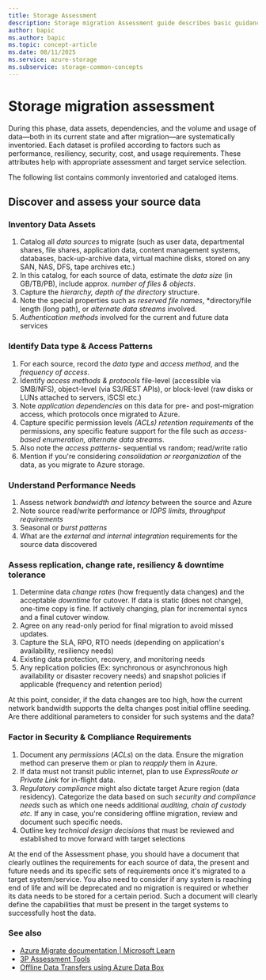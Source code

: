 ```yaml
---
title: Storage Assessment
description: Storage migration Assessment guide describes basic guidance for storage migration Assessment
author: bapic
ms.author: bapic
ms.topic: concept-article 
ms.date: 08/11/2025
ms.service: azure-storage
ms.subservice: storage-common-concepts
---
```


<!--
65 (870/25)

-->

# Storage migration assessment

During this phase, data assets, dependencies, and the volume and usage of data—both in its current state and after migration—are systematically inventoried. Each dataset is profiled according to factors such as performance, resiliency, security, cost, and usage requirements. These attributes help with appropriate assessment and target service selection.

The following list contains commonly inventoried and cataloged items.

## Discover and assess your source data

### Inventory Data Assets

1. Catalog all *data sources* to migrate (such as user data, departmental shares, file shares, application data, content management systems, databases, back-up-archive data, virtual machine disks, stored on any SAN, NAS, DFS, tape archives etc.)
2. In this catalog, for each source of data, estimate the *data size* (in GB/TB/PB), include approx. *number of files & objects*.
3. Capture the *hierarchy, depth of the directory* structure.
4. Note the special properties such as *reserved file names*, *directory/file length (long path), or *alternate data streams* involved.
5. *Authentication methods* involved for the current and future data services

### Identify Data type & Access Patterns

1. For each source, record the *data type* and *access method*, and the *frequency of access*.
2. Identify *access methods & protocols* file-level (accessible via SMB/NFS), object-level (via S3/REST APIs), or block-level (raw disks or LUNs attached to servers, iSCSI etc.)
3. Note *application dependencies* on this data for pre- and post-migration access, which protocols once migrated to Azure.
4. Capture specific permission levels *(ACLs) retention requirements* of the permissions, any specific feature support for the file such as *access-based enumeration, alternate data streams*.
5. Also note the *access patterns*- sequential vs random; read/write ratio
6. Mention if you're considering *consolidation or reorganization* of the data, as you migrate to Azure storage.

### Understand Performance Needs

1. Assess network *bandwidth and latency* between the source and Azure
2. Note source read/write performance or *IOPS limits, throughput requirements*
3. Seasonal or *burst patterns*
4. What are the *external and internal integration* requirements for the source data discovered

### Assess replication, change rate, resiliency & downtime tolerance

1. Determine data *change rates* (how frequently data changes) and the acceptable *downtime* for cutover. If data is static (does not change), one-time copy is fine. If actively changing, plan for incremental syncs and a final cutover window. 
2. Agree on any read-only period for final migration to avoid missed updates.
3. Capture the SLA, RPO, RTO needs (depending on application's availability, resiliency needs)
4. Existing data protection, recovery, and monitoring needs
5. Any replication policies (Ex: synchronous or asynchronous high availability or disaster recovery needs) and snapshot policies if applicable (frequency and retention period)

At this point, consider, if the data changes are too high, how the current network bandwidth supports the delta changes post initial offline seeding. Are there additional parameters to consider for such systems and the data?  

### Factor in Security & Compliance Requirements

1. Document any *permissions* (*ACLs*) on the data. Ensure the migration method can preserve them or plan to *reapply* them in Azure.
2. If data must not transit public internet, plan to use *ExpressRoute or Private Link* for in-flight data.
3. *Regulatory compliance* might also dictate target Azure region (data residency). Categorize the data based on such *security and compliance needs* such as which one needs additional *auditing, chain of custody etc.* If any in case, you're considering offline migration, review and document such specific needs.
4. Outline key *technical design decisions* that must be reviewed and established to move forward with target selections


At the end of the Assessment phase, you should have a document that clearly outlines the requirements for each source of data, the present and future needs and its specific sets of requirements once it's migrated to a target system/service. You also need to consider if any system is reaching end of life and will be deprecated and no migration is required or whether its data needs to be stored for a certain period. Such a document will clearly define the capabilities that must be present in the target systems to successfully host the data.

### See also

- [Azure Migrate documentation | Microsoft Learn](/azure/migrate/)
- [3P Assessment Tools](/azure/storage/solution-integration/validated-partners/data-management/azure-file-migration-program-solutions)
- [Offline Data Transfers using Azure Data Box](/azure/databox/data-box-overview)